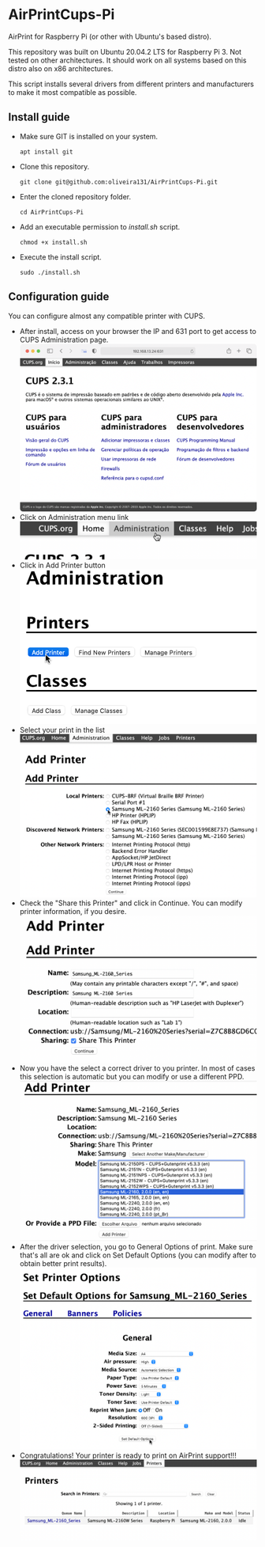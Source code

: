 # AirPrintCups-Pi
AirPrint for Raspberry Pi (or other with Ubuntu's based distro).

This repository was built on Ubuntu 20.04.2 LTS for Raspberry Pi 3. Not tested on other architectures. It should work on all systems based on this distro also on x86 architectures. 

This script installs several drivers from different printers and manufacturers to make it most compatible as possible.

## Install guide

- Make sure GIT is installed on your system.
	```shell
	apt install git
	```
- Clone this repository. 
	```shell
	git clone git@github.com:oliveira131/AirPrintCups-Pi.git
	```
- Enter the cloned repository folder.
	```shell
	cd AirPrintCups-Pi
	```
- Add an executable permission to *install.sh* script.
	```shell
	chmod +x install.sh
	```
- Execute the install script.
	```shell
	sudo ./install.sh
	```

## Configuration guide

You can configure almost any compatible printer with CUPS.

- After install, access on your browser the IP and 631 port to get access to CUPS Administration page.
	![Access browser admin Page](imgs/1.png)
- Click on Administration menu link
	![Menu link](imgs/2.png)
- Click in Add Printer button
	![Add printer](imgs/3.png)
- Select your print in the list
	![List of printers](imgs/4.png)
- Check the "Share this Printer" and click in Continue. You can modify printer information, if you desire.
	![Print informations](imgs/5.png)
- Now you have the select a correct driver to you printer. In most of cases this selection is automatic but you can modify or use a different PPD.
	![Select driver/PPD](imgs/6.png)
- After the driver selection, you go to General Options of print. Make sure that's all are ok and click on Set Default Options (you can modify after to obtain better print results).
	![Configure general options](imgs/7.png)
- Congratulations! Your printer is ready to print on AirPrint support!!!
	![List of instaled printers](imgs/8.png)